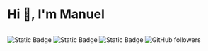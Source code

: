 <h1>Hi 👋, I'm Manuel</h1>

<img>

![Static Badge](https://img.shields.io/badge/Linkedin%20-%20?style=plastic&logo=linkedin&color=blue&link=https%3A%2F%2Fwww.linkedin.com%2Fin%2Fmanuel-garc%25C3%25ADa-rodr%25C3%25ADguez%2F)
![Static Badge](https://img.shields.io/badge/Codewars%20-%20?style=plastic&logo=codewars&color=orange&link=https%3A%2F%2Fwww.linkedin.com%2Fin%2Fmanuel-garc%25C3%25ADa-rodr%25C3%25ADguez%2F)
![Static Badge](https://img.shields.io/badge/HackerRank%20-%20?style=plastic&logo=HackerRank&color=%230B610B&link=https%3A%2F%2Fwww.linkedin.com%2Fin%2Fmanuel-garc%25C3%25ADa-rodr%25C3%25ADguez%2F)
![GitHub followers](https://img.shields.io/github/followers/Manueh9?style=plastic&logo=GitHub&color=black)

